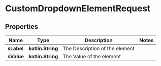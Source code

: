
# CustomDropdownElementRequest

## Properties
| Name | Type | Description | Notes |
| ------------ | ------------- | ------------- | ------------- |
| **sLabel** | **kotlin.String** | The Description of the element |  |
| **sValue** | **kotlin.String** | The Value of the element |  |



